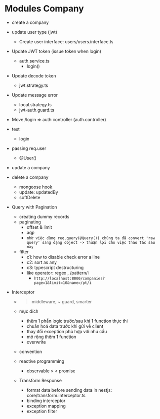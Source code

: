 # Modules Company

- create a company
- update user type (jwt)
    - Create user interface: users/users.interface.ts
- Update JWT token (issue token when login)
    - auth.service.ts
        - login()
- Update decode token
    - jwt.strategy.ts
- Update message error
    - local.strategy.ts
    - jwt-auth.guard.ts
- Move /login => auth controller (auth.controller)

- test
    - login
- passing req.user
    - @User()
- update a company
- delete a company
    - mongoose hook
    - update: updatedBy
    - softDelete
- Query with Pagination
    - creating dummy records
    - paginating
        - offset & limit
        - aqp
        - `nhờ việc dùng req.query(@Query()) chúng ta đã convert 'raw query' sang dạng object -> thuận lợi cho việc thao tác sau này`
    - filter
        - c1: how to disable check error a line
        - c2: sort as any
        - c3: typescript destructuring
        - like operator: regex , /pattern/i
            - `http://localhost:8000/companies?page=1&limit=10&name=/pt/i`
- Interceptor
    - > middleware, ~ guard, smarter
    - mục đích
        - thêm 1 phần logic  trước/sau khi 1 function thực thi 
        - chuẩn hoá data trước khi gửi về client 
        - thay đổi exception phù hợp với nhu cầu 
        - mở rộng thêm 1 function
        - overwrite 
    - convention 
    - reactive programming
        - observable > < promise
    
    - Transform Response
        - format data before sending data in nestjs: core/transform.interceptor.ts
        - binding interceptor
        - exception mapping
        - exception filter
